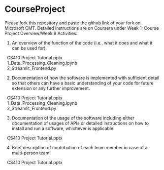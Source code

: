 # CourseProject

Please fork this repository and paste the github link of your fork on Microsoft CMT. Detailed instructions are on Coursera under Week 1: Course Project Overview/Week 9 Activities.

1) An overview of the function of the code (i.e., what it does and what it can be used for). 

&nbsp; CS410 Project Tutorial.pptx <br/>
&nbsp; 1_Data_Processing_Cleaning.ipynb <br/>
&nbsp; 2_Streamlit_Frontend.py <br/>

2) Documentation of how the software is implemented with sufficient detail so that others can have a basic understanding of your code for future extension or any further improvement.

&nbsp; CS410 Project Tutorial.pptx <br/>
&nbsp; 1_Data_Processing_Cleaning.ipynb <br/>
&nbsp; 2_Streamlit_Frontend.py <br/>

3) Documentation of the usage of the software including either documentation of usages of APIs or detailed instructions on how to install and run a software, whichever is applicable.

&nbsp; CS410 Project Tutorial.pptx <br/>

4) Brief description of contribution of each team member in case of a multi-person team.

&nbsp; CS410 Project Tutorial.pptx <br/>
